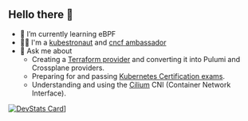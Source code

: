## Hello there 👋

- 🌱 I’m currently learning eBPF
- 🧑‍🚀 I'm a [kubestronaut](https://www.cncf.io/training/kubestronaut/?_sft_lf-country=fr&p=joseph-ligier) and [cncf ambassador](https://www.cncf.io/people/ambassadors/?_sft_lf-country=fr&p=joseph-ligier)
- 💬 Ask me about
  - Creating a [Terraform provider](https://medium.com/@littel.jo/cr%C3%A9er-un-provider-terraform-partie-1-6cf108c1bedc) and converting it into Pulumi and Crossplane providers.
  - Preparing for and passing [Kubernetes Certification exams](https://www.credly.com/users/joseph-ligier/badges?sort=most_popular&page=1).
  - Understanding and using the [Cilium](https://github.com/littlejo/cilium-eks-cookbook) CNI (Container Network Interface).


[![DevStats Card](https://devstats.me/?username=littlejo)](https://github.com/littlejo/devstats-card)]


<!--
**littlejo/littlejo** is a ✨ _special_ ✨ repository because its `README.md` (this file) appears on your GitHub profile.

Here are some ideas to get you started:

- 🔭 I’m currently working on ...
- 🌱 I’m currently learning ...
- 👯 I’m looking to collaborate on ...
- 🤔 I’m looking for help with ...
- 💬 Ask me about ...
- 📫 How to reach me: ...
- 😄 Pronouns: ...
- ⚡ Fun fact: ...
-->
